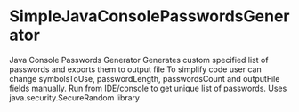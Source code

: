 # SimpleJavaConsolePasswordsGenerator
Java Console Passwords Generator
Generates custom specified list of passwords and exports them to output file
To simplify code user can change symbolsToUse, passwordLength, passwordsCount and outputFile fields manually.
Run from IDE/console to get unique list of passwords.
Uses java.security.SecureRandom library
